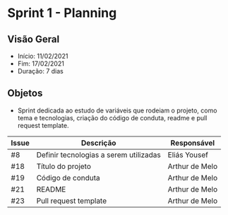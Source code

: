 # Sprint 1 - Planning

## Visão Geral
* Início: 11/02/2021
* Fim: 17/02/2021
* Duração: 7 dias

## Objetos
* Sprint dedicada ao estudo de variáveis que rodeiam o projeto, como tema e tecnologias, criação do código de conduta, readme e pull request template.

Issue | Descrição | Responsável
---|---|---
#8 | Definir tecnologias a serem utilizadas | Eliás Yousef
#18 | Título do projeto | Arthur de Melo
#19 | Código de conduta | Arthur de Melo
#21 | README | Arthur de Melo
#23 | Pull request template | Arthur de Melo